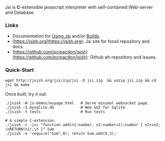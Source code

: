 Jsi is **C**-extensible javascript interpreter with self-contained Web-server and Database.

### Links

 - Documentation for [Using Jsi](./md/Using.md) and/or [Builds](./md/Builds.md).
 - [https://jsish.org](https://jsish.org):  Jsi site for fossil repository and docs. 
 - [https://github.com/pcmacdon/jsish](https://github.com/pcmacdon/jsish): Github alt-repository and issues.

### Quick-Start

    wget http://jsish.org/jsi/zip/jsi -O jsi.zip  && unzip jsi.zip && cd jsi && make
    
Once built, try it out:

    ./jsish -W js-demos/wspage.html   # Serve minimal websocket page.
    ./jsish -S mysqlite.db            # Web GUI for Sqlite.
    ./jsish -t tests                  # Run tests

    # A simple C-extension.
    ./jsish -c -jsc "function add(n1:number, n2:number=1):number { n1+=n2; \nRETURN(n1);\n }" Sum 
    ./jsish -e 'require("Sum",0); return Sum.add(9,3);'

